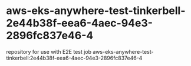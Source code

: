# aws-eks-anywhere-test-tinkerbell-2e44b38f-eea6-4aec-94e3-2896fc837e46-4
repository for use with E2E test job aws-eks-anywhere-test-tinkerbell:2e44b38f-eea6-4aec-94e3-2896fc837e46-4
